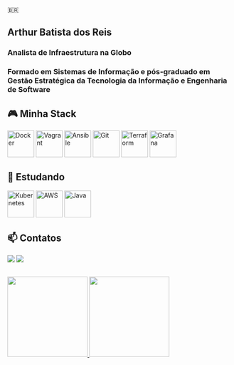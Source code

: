 🇧🇷
## Arthur Batista dos Reis
### Analista de Infraestrutura na Globo
### Formado em Sistemas de Informação e pós-graduado em Gestão Estratégica da Tecnologia da Informação e Engenharia de Software
 
## 🎮 Minha Stack

<div>  
  <img src="https://cdn.jsdelivr.net/gh/devicons/devicon/icons/docker/docker-original-wordmark.svg" width="60" height="60" title="Docker"/>
  <img src="https://cdn.jsdelivr.net/gh/devicons/devicon/icons/vagrant/vagrant-original.svg" width="60" height="60" title="Vagrant"/>
  <img src="https://cdn.jsdelivr.net/gh/devicons/devicon/icons/ansible/ansible-original-wordmark.svg" width="60" height="60" title="Ansible"/>
  <img src="https://cdn.jsdelivr.net/gh/devicons/devicon/icons/git/git-original-wordmark.svg" width="60" height="60" title="Git"/>
  <img src="https://cdn.jsdelivr.net/gh/devicons/devicon/icons/terraform/terraform-original-wordmark.svg" width="60" height="60" title="Terraform"/>
  <img src="https://cdn.jsdelivr.net/gh/devicons/devicon/icons/grafana/grafana-original-wordmark.svg" width="60" height="60" title="Grafana"/>
</div>          

## 🧠 Estudando

<div>
  <img src="https://cdn.jsdelivr.net/gh/devicons/devicon/icons/kubernetes/kubernetes-plain-wordmark.svg" width="60" height="60" title="Kubernetes"/>    
  <img src="https://cdn.jsdelivr.net/gh/devicons/devicon/icons/amazonwebservices/amazonwebservices-original-wordmark.svg" width="60" height="60" title="AWS"/>
  <img src="https://cdn.jsdelivr.net/gh/devicons/devicon/icons/java/java-original.svg" width="60" height="60" title="Java"/>          
</div>

## 📫 Contatos

<div>
<a href="https://www.linkedin.com/in/arthurbreis" target="_blank"><img src="https://img.shields.io/badge/-LinkedIn-%230077B5?style=for-the-badge&logo=linkedin&logoColor=white" target="_blank"></a>  
<a href = "mailto:arthur_dos_reis@hotmail.com"><img src="https://img.shields.io/badge/Email-D14836?style=for-the-badge&logo=gmail&logoColor=white" target="_blank"></a>
</div>

##
<div>
<a href="https://github.com/arthurbreis">
<img height="180em" src="https://github-readme-stats.vercel.app/api/top-langs/?username=arthurbreis&layout=compact&langs_count=7&theme=dracula"/>
<img height="180em" src="https://github-readme-stats.vercel.app/api?username=arthurbreis&show_icons=true&theme=dracula&include_all_commits=true&count_private=true"/>
</div>
